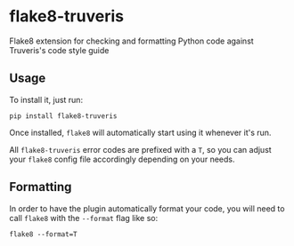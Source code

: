 # flake8-truveris
Flake8 extension for checking and formatting Python code against Truveris's code style guide

## Usage
To install it, just run:

```shell
pip install flake8-truveris
```

Once installed, `flake8` will automatically start using it whenever it's run.

All `flake8-truveris` error codes are prefixed with a `T`, so you can adjust your `flake8` config file accordingly depending on your needs.

## Formatting

In order to have the plugin automatically format your code, you will need to call `flake8` with the `--format` flag like so:

```shell
flake8 --format=T
```
